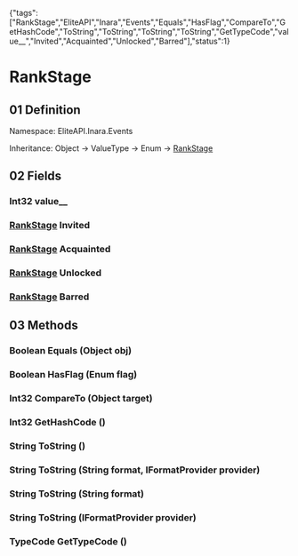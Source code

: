 {"tags":["RankStage","EliteAPI","Inara","Events","Equals","HasFlag","CompareTo","GetHashCode","ToString","ToString","ToString","ToString","GetTypeCode","value__","Invited","Acquainted","Unlocked","Barred"],"status":1}

# RankStage

## 01 Definition

Namespace: <span class='code'>EliteAPI.Inara.Events</span>

Inheritance: <span class='code'>Object</span> → <span class='code'>ValueType</span> → <span class='code'>Enum</span> → <span class='code'>[RankStage](../../../EliteAPI/Inara/Events/RankStage.html)</span>

## 02 Fields

### <span class='code'>Int32</span> value__

### <span class='code'>[RankStage](../../../EliteAPI/Inara/Events/RankStage.html)</span> Invited

### <span class='code'>[RankStage](../../../EliteAPI/Inara/Events/RankStage.html)</span> Acquainted

### <span class='code'>[RankStage](../../../EliteAPI/Inara/Events/RankStage.html)</span> Unlocked

### <span class='code'>[RankStage](../../../EliteAPI/Inara/Events/RankStage.html)</span> Barred

## 03 Methods

### <span class='code'>Boolean</span> Equals (<span class='code'>Object</span> obj)

### <span class='code'>Boolean</span> HasFlag (<span class='code'>Enum</span> flag)

### <span class='code'>Int32</span> CompareTo (<span class='code'>Object</span> target)

### <span class='code'>Int32</span> GetHashCode ()

### <span class='code'>String</span> ToString ()

### <span class='code'>String</span> ToString (<span class='code'>String</span> format, <span class='code'>IFormatProvider</span> provider)

### <span class='code'>String</span> ToString (<span class='code'>String</span> format)

### <span class='code'>String</span> ToString (<span class='code'>IFormatProvider</span> provider)

### <span class='code'>TypeCode</span> GetTypeCode ()

